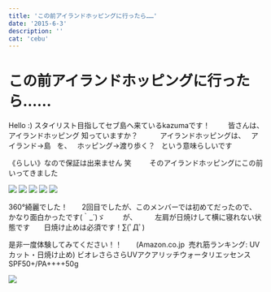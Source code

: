```yaml
---
title: 'この前アイランドホッピングに行ったら……'
date: '2015-6-3'
description: ''
cat: 'cebu'
---
```


# この前アイランドホッピングに行ったら……

Hello :)
スタイリスト目指してセブ島へ来ているkazumaです！
 
 
 
 
皆さんは、
アイランドホッピング
知っていますか？
 
 
 
 
 
アイランドホッピングは、
 
アイランド→島
 
を、
 
ホッピング→渡り歩く？
 
という意味らしいです








《らしい》なので保証は出来ません 笑
 
 
 
 
そのアイランドホッピングにこの前いってきました


![](/img/2015-6-3.jpg)
![](/img/2015-6-3_2.jpg)
![](/img/2015-6-3_3.jpg)
![](/img/2015-6-3_4.jpg)
![](/img/2015-6-3_5.jpg)
    


360°綺麗でした！
 
 
 
2回目でしたが、このメンバーでは初めてだったので、
かなり面白かったです(｀_´)ゞ
 
 
 
 
が、
 
 
 
 
左肩が日焼けして横に寝れない状態です
 
 
 
日焼け止めは必須です！∑(ﾟДﾟ)






是非一度体験してみてください！！
 
 
 
(Amazon.co.jp 
売れ筋ランキング: UVカット・日焼け止め)
ビオレさらさらUVアクアリッチウォータリエッセンスSPF50+/PA++++50g


![](/img/2015-6-3_6.jpg)
